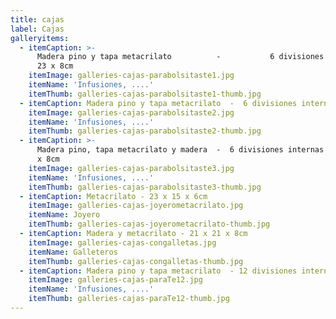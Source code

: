 ```yaml
---
title: cajas
label: Cajas
galleryitems:
  - itemCaption: >-
      Madera pino y tapa metacrilato          -           6 divisiones  -  31x
      23 x 8cm
    itemImage: galleries-cajas-parabolsitaste1.jpg
    itemName: 'Infusiones, ....'
    itemThumb: galleries-cajas-parabolsitaste1-thumb.jpg
  - itemCaption: Madera pino y tapa metacrilato  -  6 divisiones internas - 31 x 23 x 8cm
    itemImage: galleries-cajas-parabolsitaste2.jpg
    itemName: 'Infusiones, ....'
    itemThumb: galleries-cajas-parabolsitaste2-thumb.jpg
  - itemCaption: >-
      Madera pino, tapa metacrilato y madera  -  6 divisiones internas - 31 x 23
      x 8cm
    itemImage: galleries-cajas-parabolsitaste3.jpg
    itemName: 'Infusiones, ....'
    itemThumb: galleries-cajas-parabolsitaste3-thumb.jpg
  - itemCaption: Metacrilato - 23 x 15 x 6cm
    itemImage: galleries-cajas-joyerometacrilato.jpg
    itemName: Joyero
    itemThumb: galleries-cajas-joyerometacrilato-thumb.jpg
  - itemCaption: Madera y metacrilato - 21 x 21 x 8cm
    itemImage: galleries-cajas-congalletas.jpg
    itemName: Galleteros
    itemThumb: galleries-cajas-congalletas-thumb.jpg
  - itemCaption: Madera pino y tapa metacrilato  - 12 divisiones internas - 38 x 38 x 8cm
    itemImage: galleries-cajas-paraTe12.jpg
    itemName: 'Infusiones, ....'
    itemThumb: galleries-cajas-paraTe12-thumb.jpg
---
```



